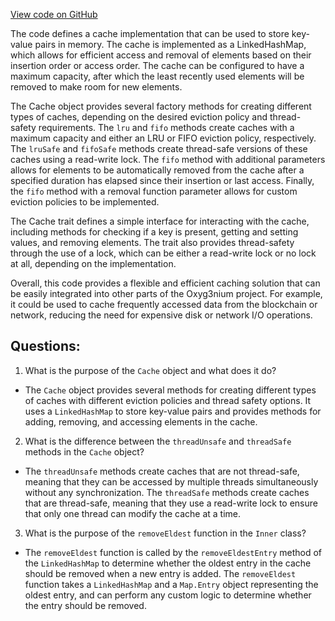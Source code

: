 [View code on GitHub](https://github.com/oxyg3nium/oxyg3nium/util/src/main/scala/org/oxyg3nium/util/Cache.scala)

The code defines a cache implementation that can be used to store key-value pairs in memory. The cache is implemented as a LinkedHashMap, which allows for efficient access and removal of elements based on their insertion order or access order. The cache can be configured to have a maximum capacity, after which the least recently used elements will be removed to make room for new elements.

The Cache object provides several factory methods for creating different types of caches, depending on the desired eviction policy and thread-safety requirements. The `lru` and `fifo` methods create caches with a maximum capacity and either an LRU or FIFO eviction policy, respectively. The `lruSafe` and `fifoSafe` methods create thread-safe versions of these caches using a read-write lock. The `fifo` method with additional parameters allows for elements to be automatically removed from the cache after a specified duration has elapsed since their insertion or last access. Finally, the `fifo` method with a removal function parameter allows for custom eviction policies to be implemented.

The Cache trait defines a simple interface for interacting with the cache, including methods for checking if a key is present, getting and setting values, and removing elements. The trait also provides thread-safety through the use of a lock, which can be either a read-write lock or no lock at all, depending on the implementation.

Overall, this code provides a flexible and efficient caching solution that can be easily integrated into other parts of the Oxyg3nium project. For example, it could be used to cache frequently accessed data from the blockchain or network, reducing the need for expensive disk or network I/O operations.
## Questions: 
 1. What is the purpose of the `Cache` object and what does it do?
- The `Cache` object provides several methods for creating different types of caches with different eviction policies and thread safety options. It uses a `LinkedHashMap` to store key-value pairs and provides methods for adding, removing, and accessing elements in the cache.

2. What is the difference between the `threadUnsafe` and `threadSafe` methods in the `Cache` object?
- The `threadUnsafe` methods create caches that are not thread-safe, meaning that they can be accessed by multiple threads simultaneously without any synchronization. The `threadSafe` methods create caches that are thread-safe, meaning that they use a read-write lock to ensure that only one thread can modify the cache at a time.

3. What is the purpose of the `removeEldest` function in the `Inner` class?
- The `removeEldest` function is called by the `removeEldestEntry` method of the `LinkedHashMap` to determine whether the oldest entry in the cache should be removed when a new entry is added. The `removeEldest` function takes a `LinkedHashMap` and a `Map.Entry` object representing the oldest entry, and can perform any custom logic to determine whether the entry should be removed.